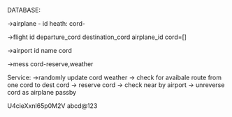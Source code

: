 DATABASE:

->airplane -
id
heath:
cord-

->flight
id
departure_cord
destination_cord
airplane_id
cord=[]

->airport
id
name
cord

->mess
cord-reserve,weather

Service:
->randomly update cord weather
-> check for avaibale route from one cord to dest cord
-> reserve cord
-> check near by airport
-> unreverse cord as airplane passby

U4cieXxnl65p0M2V
abcd@123
